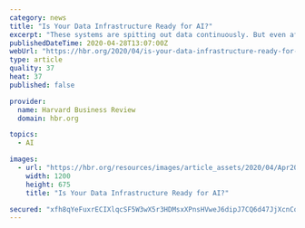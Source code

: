 ```yaml
---
category: news
title: "Is Your Data Infrastructure Ready for AI?"
excerpt: "These systems are spitting out data continuously. But even after multiple generations of investments and billions of dollars of digital transformations, organizations struggle to use that data to improve customer service,"
publishedDateTime: 2020-04-28T13:07:00Z
webUrl: "https://hbr.org/2020/04/is-your-data-infrastructure-ready-for-ai"
type: article
quality: 37
heat: 37
published: false

provider:
  name: Harvard Business Review
  domain: hbr.org

topics:
  - AI

images:
  - url: "https://hbr.org/resources/images/article_assets/2020/04/Apr20_28_1015491212.jpg"
    width: 1200
    height: 675
    title: "Is Your Data Infrastructure Ready for AI?"

secured: "xfh8qYeFuxrECIXlqcSF5W3wX5r3HDMsxXPnsHVweJ6dipJ7CQ6d47JjXcnCq5QZT5PoRm5K0Rasp8lPskn6O7AOPp363+brYQtLb9QrLSO/Mr21X4ovzFK/pBRjCOicZMdzd3dC6N0Z0S2FWZIx9IOQrPlTmS83PvOQFQcwO0YU3xxwZvzN3o9/6RNd8Jxy/rfVTE0ibh/NuHnBgCVAn8tU5B2RKZZMtGuohsIajUVZTUW8G5zz4ZpOCneskA0K6U/xGcMCKBwKsslNwJ2biQVkRp88QvCWS0F2BHb1XBsAl45OnAPEDzoCmiZk23ISzMPWGyTDivJbIVCj9IOzt+7Yit2vzLGx+BlLE5UdF3hu/ifyMimPKpbCa+6Ycrspv1j1MQ46wnI2E3X9zFKdFRW7fj8CtFOVbkTr/BkBKReiXXzJkaH05JF8ObnnlTudOcwmdHb1OSbv4doS5rfT6t0XjvwE40x+5xO2+NHSdwM=;3XPnqqdejtsoJ8DQlWBpoQ=="
---
```


